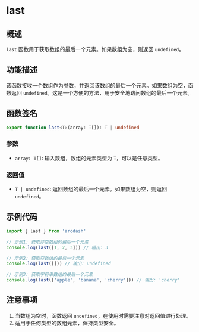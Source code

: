 # last

## 概述
`last` 函数用于获取数组的最后一个元素。如果数组为空，则返回 `undefined`。

## 功能描述
该函数接收一个数组作为参数，并返回该数组的最后一个元素。如果数组为空，函数返回 `undefined`。这是一个方便的方法，用于安全地访问数组的最后一个元素。

## 函数签名
```typescript
export function last<T>(array: T[]): T | undefined
```

### 参数
- `array: T[]`: 输入数组，数组的元素类型为 `T`，可以是任意类型。

### 返回值
- `T | undefined`: 返回数组的最后一个元素。如果数组为空，则返回 `undefined`。

## 示例代码
```typescript
import { last } from 'arcdash'

// 示例1: 获取非空数组的最后一个元素
console.log(last([1, 2, 3])) // 输出: 3

// 示例2: 获取空数组的最后一个元素
console.log(last([])) // 输出: undefined

// 示例3: 获取字符串数组的最后一个元素
console.log(last(['apple', 'banana', 'cherry'])) // 输出: 'cherry'
```

## 注意事项
1. 当数组为空时，函数返回 `undefined`，在使用时需要注意对返回值进行处理。
2. 适用于任何类型的数组元素，保持类型安全。
